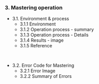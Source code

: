 ### 3. Mastering operation

- 3.1. Environment & process
  - 3.1.1 Environment
  - 3.1.2 Operation process - summary
  - 3.1.3 Operation process - Details
  - 3.1.4 Results - image
  - 3.1.5 Reference

<br>

- 3.2. Error Code for Mastering
  - 3.2.1 Error Image
  - 3.2.2 Summary of Errors